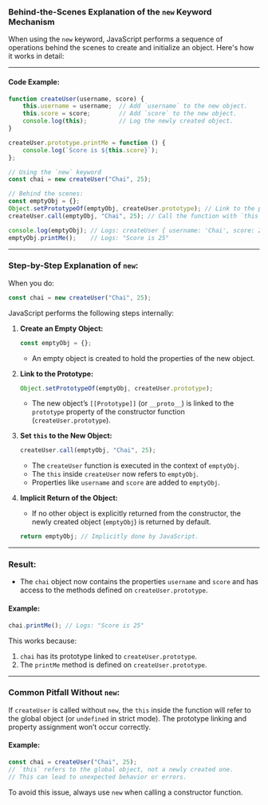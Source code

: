 ### Behind-the-Scenes Explanation of the `new` Keyword Mechanism

When using the `new` keyword, JavaScript performs a sequence of operations behind the scenes to create and initialize an object. Here's how it works in detail:

---

#### Code Example:
```javascript
function createUser(username, score) {
    this.username = username;  // Add `username` to the new object.
    this.score = score;        // Add `score` to the new object.
    console.log(this);         // Log the newly created object.
}

createUser.prototype.printMe = function () {
    console.log(`Score is ${this.score}`);
};

// Using the `new` keyword
const chai = new createUser("Chai", 25);

// Behind the scenes:
const emptyObj = {};
Object.setPrototypeOf(emptyObj, createUser.prototype); // Link to the prototype.
createUser.call(emptyObj, "Chai", 25); // Call the function with `this` set to emptyObj.

console.log(emptyObj); // Logs: createUser { username: 'Chai', score: 25 }
emptyObj.printMe();    // Logs: "Score is 25"
```

---

### Step-by-Step Explanation of `new`:
When you do:

```javascript
const chai = new createUser("Chai", 25);
```

JavaScript performs the following steps internally:

1. **Create an Empty Object:**
   ```javascript
   const emptyObj = {};
   ```
   - An empty object is created to hold the properties of the new object.

2. **Link to the Prototype:**
   ```javascript
   Object.setPrototypeOf(emptyObj, createUser.prototype);
   ```
   - The new object’s `[[Prototype]]` (or `__proto__`) is linked to the `prototype` property of the constructor function (`createUser.prototype`).

3. **Set `this` to the New Object:**
   ```javascript
   createUser.call(emptyObj, "Chai", 25);
   ```
   - The `createUser` function is executed in the context of `emptyObj`. 
   - The `this` inside `createUser` now refers to `emptyObj`.
   - Properties like `username` and `score` are added to `emptyObj`.

4. **Implicit Return of the Object:**
   - If no other object is explicitly returned from the constructor, the newly created object (`emptyObj`) is returned by default.

   ```javascript
   return emptyObj; // Implicitly done by JavaScript.
   ```

---

### Result:
- The `chai` object now contains the properties `username` and `score` and has access to the methods defined on `createUser.prototype`.

#### Example:
```javascript
chai.printMe(); // Logs: "Score is 25"
```
This works because:
1. `chai` has its prototype linked to `createUser.prototype`.
2. The `printMe` method is defined on `createUser.prototype`.

---

### Common Pitfall Without `new`:
If `createUser` is called without `new`, the `this` inside the function will refer to the global object (or `undefined` in strict mode). The prototype linking and property assignment won’t occur correctly.

#### Example:
```javascript
const chai = createUser("Chai", 25); 
// `this` refers to the global object, not a newly created one.
// This can lead to unexpected behavior or errors.
```

To avoid this issue, always use `new` when calling a constructor function.